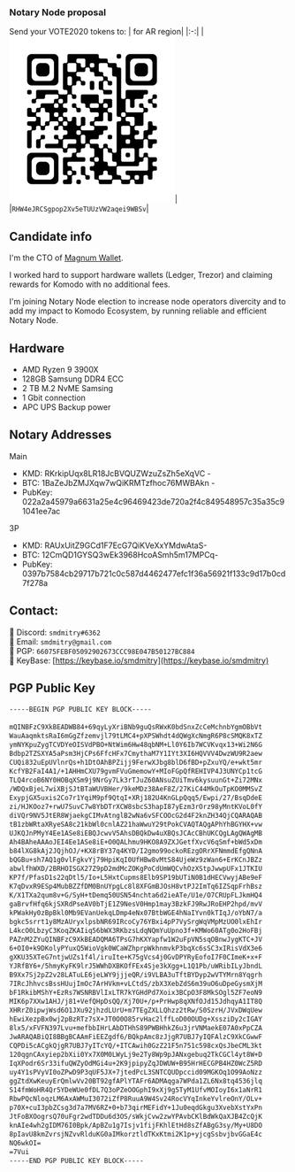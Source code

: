 ### Notary Node proposal ###

Send your VOTE2020 tokens to:
| for AR region|
|:-:|
|![](https://raw.githubusercontent.com/KomodoPlatform/NotaryNodes/master/season4/candidates/smdmitry/RHW4eJRCSgpop2Xv5eTUUzVW2aqei9WBSv.png)|
|```RHW4eJRCSgpop2Xv5eTUUzVW2aqei9WBSv```|

## Candidate info

I'm the CTO of [Magnum Wallet](https://magnumwallet.co).

I worked hard to support hardware wallets (Ledger, Trezor) and claiming rewards for Komodo with no additional fees.

I'm joining Notary Node election to increase node operators divercity and to add my impact to Komodo Ecosystem, by running
reliable and efficient Notary Node.

## Hardware

- AMD Ryzen 9 3900X
- 128GB Samsung DDR4 ECC
- 2 TB M.2 NvME Samsing
- 1 Gbit connection
- APC UPS Backup power

## Notary Addresses

Main
   - KMD: RKrkipUqx8LR18JcBVQUZWzuZsZh5eXqVC                 -
   - BTC: 1BaZeJbZMJXqw7wQiKRMTzfhoc76MWBAkn                 -
   - PubKey: 022a2a45979a6631a25e4c96469423de720a2f4c849548957c35a35c91041ee7ac

3P
   - KMD: RAUxUitZ9GCd1F7EcG7QiKVeXxYMdwAtaS-
   - BTC: 12CmQD1GYSQ3wEk3968HcoASmh5m17MPCq-
   - PubKey: 0397b7584cb29717b721c0c587d4462477efc1f36a56921f133c9d17b0cd7f278a
   
## Contact:
:iphone: Discord: `smdmitry#6362`<br>
:e-mail: Email: `smdmitry@gmail.com`<br>
:key: PGP: `66075FEBF05092902673CCC98E047B50127BC884`<br>
:key: KeyBase: [https://keybase.io/smdmitry](https://keybase.io/smdmitry)

## PGP Public Key
```
-----BEGIN PGP PUBLIC KEY BLOCK-----

mQINBFzC9XkBEADWB84+69qyLyXriBNb9guQsRWxK0bdSnxZcCeMchnbYgmOBbVt
WauAaqmktsRaI6mGgZfzemvjl79tLMC4+pXPSWhdt4dQWgXcNmgR6P8cSMQK8xTZ
ymNYKpuZygTCVDYeOISVdPBO+NtWim6Hw48qbNM+Ll0Y6Ib7WCVKvqx13+Wi2N6G
Bdbp2TZSXYA5aPsm3HjCPs6FfcHFx7CmythaM7Y1IYt3XI6HQVVV4DwzWU9R2aew
CUQi832uEpUVlnrQs+h1DtOAhBPZijj9FerwXJbg8blD6fBD+pZxuYQ/e+wkt5mr
KcfYB2FaI4A1/+1AHHmCXU79gvmFVuGmemowY+MIoFGpQfREHIVP4J3UNYCp1tcG
TLQ4rcoB6NY0HOBqXSm9j9NrGy7Lk3rTJuZ60ANsuZUiTmv6kysuunGt+Zi72MNx
/WDQxBjeL7wiXBjSJtBTaWUVBHer/9keMDz38AeF8Z/27KiC44MkOuTpKO0MMSvZ
ExypjGX5uxis2Co7r1YqiM9pf9QtqI+XRj182U4KnGLpQqq5/Ewpi/27/BsqDdeE
zi/HJKOoz7+rwU7SuvC7w8YbDTrXCW8sbcS3hapI87yEzm3rOrz98yMntKVoL0fY
diVQr9NV5JtER8WjaekgCIMvAtnglB2wNa6vSFCOOcG2d4F2knZH34QjCQARAQAB
tB1zbWRtaXRyeSA8c21kbWl0cnlAZ21haWwuY29tPokCVAQTAQgAPhYhBGYHX+vw
UJKQJnPMyY4Ee1ASe8iEBQJcwvV5AhsDBQkDw4uXBQsJCAcCBhUKCQgLAgQWAgMB
Ah4BAheAAAoJEI4Ee1ASe8iE+O0QALhmu9HKO8A9ZXJGetfXvcV6qSmf+bWd5xDm
b84lXG8kAj2JQjhOJ/+KX8rBY37q4KYD/I2gmo99ockoREzgORrXFNmmdEfgQNnA
bQGBu+sh7AQ1g0vlFgkvYj79HpiKqI0UfHBw8vMtS84UjeWz9zWan6+ErKCnJBZz
abwlfhWXD/2BRHOISGX27Z9pD2mdMcZOKgPoCdUmWQCvhOzXStpJwwpUFx1JTKIU
KP7f/PfasD1s22qDtl5/Io+L5HxtCupms8Elb9SP19bUTiN0B1dHECVwyjABe9eF
K7qDvxR9ESp4MubBZZfDM0BnUYpgLc8l8XFGmBJOsH8vtPJ2ImTq6IZSqpFrhBsz
K/X1TXa2qum8v+G/SyH+tDemq50USN54nchta6d2ieATe/U1e/O7CRUpFLJkmHQ4
gaBrvfHfq6kjSXRdPseAV0bTjE1Z9NesV0Hmp1may3BzkFJ9RwJRoEHP2hpd/mvV
kPWakHy0zBpBkl0Mb9EVanUekqLDmp4eNx07BtbWGE4hNaIYvn0kTIqJ/oYbN7/a
bgkc5srrt1y8MzAUryxlpsbNR69IRcoCy76YBxi4pP7VySrgWqVMpMzUO0lxEhIr
L4kcO0LbzyC3KoqZKAIiq56bWX3RKbzsLdqNQmYuUpno3f+KMWo60ATg0o2HoFBj
PAZnM2ZYuQINBFzC9XkBEADQMA6TPsG7hKXYapfw1W2uFpVN5sqOBnwJygKTC+JV
6+OI0+k9DKolyPYuxQ5WioVgk0WCaWZhprpWkhnmvkP3bqXc6sSC3xIRisVdX3e6
gXKU35XTeG7ntjwUZs1f4l/iruIte+K75gVcs4j0GvDPYRyEofoI7F0CImeK+x+F
YJRfBY6+/5hmyKyFK9lrJ5WWhDXBKOfFEx4Sje3kXgg+L1Q1Pb/uWRibILyJbndL
B9Xx7Sj2pZ2v28LATuLE6jeLWY9jjjeQR/i9VLBA3uTftBYDyp2wVTYMrn8Yqgrh
7IRcJhhvcsBssHUujImOc7ArHVkm+vLCtdS/zbX3XebZdS6m39uO6uDpeGysmXjM
bF1RkibMShY+EzRs7WSNRBVlIxLTR7kYGHdPd7Xoix3BCpO3F8MkSOgl5ZF7eoN9
MIK6p7XXw1AHJ/j81+VefQHpDsQQ/Xj70U+/p+PrHwp8qXNfOJd15JdhqyA1IT8Q
XHRrZ0ipwjWsd6O1JXu92jhzdLUrU+m7TEgZXLLQhzz2tRw/S0SzrH/JVxDWqUew
hEwiXezpBx0wj2pBzRTz7sX+JT0O0O85rvHac2lffLoD00OUDg+XssziDy2cIGAY
8lx5/xFVFN397Lvu+mefbbIHrLAbDTHhS89PWBHhkZ6u3jrVNMaekE07A0xPpCZA
JwARAQABiQI8BBgBCAAmFiEEZgdf6/BQkpAmc8zJjgR7UBJ7yIQFAlzC9XkCGwwF
CQPDi5cACgkQjgR7UBJ7yITcYQ/+ITCAwih0GzZ21F5n751c598cxQsJbeCML3kt
120qgnCAxyiep2bXii0Yx7X0M0LWyLj9e2Ty8Wp9pJANxgebuq2TkCGCl4yt8W+D
IqXPodr6Sr33ifuQWZyOdMGi4u+2K9jpipyZqJDWUW+B95HrHECGPB4HZ0WcZ5RD
uy4Y1sPVyVI0oZPwD9P3qUF5JX+7jtedPcL3SNTCQUDpccid09MGKOq1O99AoNzz
ggZtdXwKeuyErQmlwVv20BT92gfAPlYTAFr6ADMAqga7WPda1ZL6Nx8tq4536jlq
S14fmWoHR4Qr5YDeWUe0fDL7Q3oPZeOOGphI9xXj9g5TyM1UfvMOIoyI6x1aNrR1
RbwPQcNloqzLM6AxAWMuI3072iZfP8RuuA9W4Sv24RocVYqInkeYvlreOnY/OLv+
p70X+cuI3pbZCsg3d7a7MV6RZ+0+b73qirMEFidY+1Ju0eqdGkgu3XvebXstYxPn
JtFoBXOogrsQ70uFgr2wdTDDu6d3OS/sWkjCvw2zwYPAvbCKlBdWkQaXJB4ZcQjK
knAIe4wh2gIDM76I0Bpk/ApBZu1g7Isjv1fijFKhlEtHd8sZfABgG3sy/My+U8DO
8pIavU8kmZvrsjNZvvRlduKG0aIMkorztldTKxKtmi2K1p+yjcgSsbvjbvGGaE4c
NQ6wkOI=
=7Vui
-----END PGP PUBLIC KEY BLOCK-----
```
